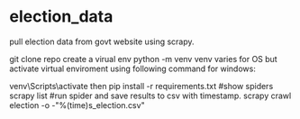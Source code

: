# election_data
pull election data from govt website using scrapy.

git clone repo
create a virual env python -m venv venv
varies for OS but activate virtual enviroment using following command for windows:

venv\Scripts\activate
then pip install -r requirements.txt
#show spiders
scrapy list
#run spider and save results to csv with timestamp.
scrapy crawl election -o -"%(time)s_election.csv"
